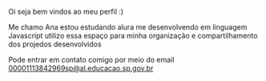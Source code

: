 Oi seja bem vindos ao meu perfil :)

Me chamo Ana
estou estudando alura
me desenvolvendo em linguagem Javascript
utilizo essa espaço para minha organização e compartilhamento dos projedos desenvolvidos

Pode entrar em contato comigo por meio do email
 00001113842969sp@al.educacao.sp.gov.br
